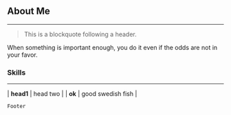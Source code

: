
<br><br>

## About Me
* * *
> This is a blockquote following a header.

When something is important enough, you do it even if the odds are not in your favor.


### Skills
* * *

| **head1**        | head two          |
| **ok**           | good swedish fish |


```
Footer
```
